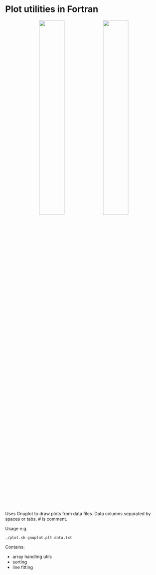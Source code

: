 # Plot utilities in Fortran

<p align="middle">
  <img src="https://user-images.githubusercontent.com/12766039/73266742-2d7f0400-41e0-11ea-9cf4-c77237fc10ae.png" width="40%" />
  <img src="https://user-images.githubusercontent.com/12766039/73466221-3ca1b580-438a-11ea-8de7-79c17903e9eb.png" width="40%" /> 
</p>

Uses Gnuplot to draw plots from data files. Data columns separated by spaces or tabs, # is comment.

Usage e.g.

```
./plot.sh gnuplot.plt data.txt
```

Contains:
- array handling utils
- sorting
- line fitting
